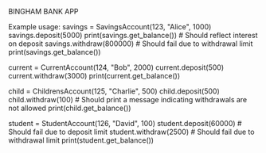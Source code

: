 BINGHAM BANK APP

 
 Example usage:
savings = SavingsAccount(123, "Alice", 1000)
savings.deposit(5000)
print(savings.get_balance())  # Should reflect interest on deposit
savings.withdraw(800000)  # Should fail due to withdrawal limit
print(savings.get_balance())

current = CurrentAccount(124, "Bob", 2000)
current.deposit(500)
current.withdraw(3000)
print(current.get_balance())

child = ChildrensAccount(125, "Charlie", 500)
child.deposit(500)
child.withdraw(100)  # Should print a message indicating withdrawals are not allowed
print(child.get_balance())

student = StudentAccount(126, "David", 100)
student.deposit(60000)  # Should fail due to deposit limit
student.withdraw(2500)  # Should fail due to withdrawal limit
print(student.get_balance())

